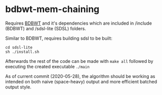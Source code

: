 # bdbwt-mem-chaining

Requires [BDBWT](https://github.com/algbio/bdbwt) and it's dependencies which are included in /include (BDBWT) and /sdsl-lite (SDSL) folders.

Similar to BDBWT, requires building sdsl to be built:
```
cd sdsl-lite
sh ./install.sh
```
Afterwards the rest of the code can be made with `make all` followed by executing the created executable `./main` 

As of current commit (2020-05-28), the algorithm should be working as intended on both naive (space-heavy) output and more efficient batched output style.
